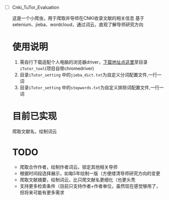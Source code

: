 - [ ] Cnki_TuTor_Evaluation

  这是一个小爬虫，用于爬取并导师在CNKI收录文献的相关信息 基于selenium、jieba、wordcloud，通过词云，直观了解导师研究方向

  # 使用说明

  1.  需自行下载适配个人电脑的浏览器driver，[下载地址点这里](https://www.selenium.dev/zh-cn/documentation/webdriver/getting_started/install_drivers/)至目录`iTutor_tool`(项目自带chromedriver)
  2.  目录`iTutor_setting` 中的`jieba_dict.txt`为自定义分词配置文件,一行一词
  3. 目录`iTutor_setting` 中的`stopwords.txt`为自定义排除词配置文件,一行一词

  # 目前已实现

  爬取文献名，绘制词云

  # TODO

  -    爬取合作作者，绘制作者词云，锁定其他相关导师
  -    根据时间段选择展示，如每5年绘制一版（方便缕清导师研究方向的变更
  -    爬取文献摘要，绘制词云，比只爬文献名更细化（也更头秃
  -    支持更多检索条件（目前只支持作者+作者单位，虽然现在感觉够用了，但将来可能有更多需求
